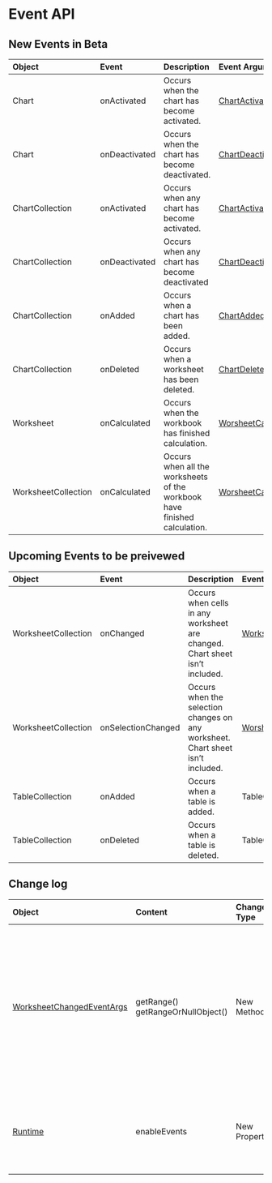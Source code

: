 # Event API


## New Events in Beta

| Object | Event | Description | Event Argument |
|:----|:----|:----|:---|
| Chart | onActivated | Occurs when the chart has become activated. | [ChartActivatedEventArgs](/reference/excel/chartactivatedeventargs.md) |
| Chart | onDeactivated | Occurs when the chart has become deactivated. | [ChartDeactivatedEventArgs](/reference/excel/chartdeactivatedeventargs.md) |
| ChartCollection | onActivated | Occurs when any chart has become activated. | [ChartActivatedEventArgs](/reference/excel/chartactivatedeventargs.md) |
| ChartCollection | onDeactivated | Occurs when any chart has become deactivated | [ChartDeactivatedEventArgs](/reference/excel/chartdeactivatedeventargs.md) |
| ChartCollection | onAdded | Occurs when a chart has been added. | [ChartAddedEventArgs](/reference/excel/chartaddedeventargs.md) |
| ChartCollection | onDeleted | Occurs when a worksheet has been deleted. | [ChartDeletedEventArgs](/reference/excel/chartdeletedeventargs.md) |
| Worksheet | onCalculated | Occurs when the workbook has finished calculation. | [WorsheetCalculatedEventArgs](/reference/excel/worksheetcalculatedeventargs.md) |
 WorksheetCollection | onCalculated | Occurs when all the worksheets of the workbook have finished calculation. | [WorsheetCalculatedEventArgs](/reference/excel/worksheetcalculatedeventargs.md) |

## Upcoming Events to be preivewed

| Object | Event | Description | Event Argument |
|:----|:----|:----|:---|
| WorksheetCollection | onChanged | Occurs when cells in any worksheet are changed. Chart sheet isn’t included. | [WorksheetChangedEventArgs](/reference/excel/worksheetchangedeventargs.md)|
| WorksheetCollection | onSelectionChanged | Occurs when the selection changes on any worksheet. Chart sheet isn’t included. | [WorsheetCalculatedEventArgs](/reference/excel/worksheetselectionchangedeventargs.md)|
| TableCollection | onAdded | Occurs when a table is added. | TableCollectionAddedEventArgs|
| TableCollection | onDeleted | Occurs when a table is deleted. | TableCollectionDeletedEventArgs|

## Change log

| Object | Content| Change Type | Description | 
|:----|:----|:----|:---|
| [WorksheetChangedEventArgs](/reference/excel/worksheetchangedeventargs.md) | getRange() getRangeOrNullObject()| New Method | Eventargs.address may become out of date.(e.g. insert a row before where the change happened) A temparory dynamic range object is created in the background which will be kept up to 10 sec. This mehod returns a persisted copy of this dynamic range object.|
| [Runtime](/reference/excel/runtime.md) | enableEvents |  New Property | Turn JavaScript events on and off for the current taskpane or content add-in. Do sync() before calling other APIs to make it effect. |
